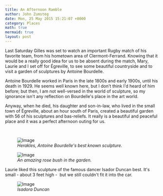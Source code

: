 ```yaml
---
title: An Afternoon Ramble
author: John Zumsteg
date: Mon, 25 May 2015 15:21:07 +0000
category: Places
math: true
mermaid: true
layout: post
---
```

Last Saturday Gilles was set to watch an important Rugby match of his favorite team, from his hometown area of Clermont-Ferrand. Knowing that it would be a really good idea for us to be absent during the match, Mary, Laurie and I set off for Égreville, to see some beautiful countryside and to visit a garden of sculptures by Antoine Bourdelle.

Antoine Bourdelle worked in Paris in the late 1800s and early 1900s, until his death in 1929. He seems well known here, but I don't think I'd heard of him before; but then, I am not well-versed in the world of sculpture, so my ignorance isn't any reflection on Bourdelle's place in the art world.

Anyway, when he died, his daughter and son-in-law, who lived in the small town of Égreville, about an hour south of Paris, created a beautiful garden with 56 of his sculptures and bas-reliefs. It really is a beautiful and peaceful place and it was a perfect afternoon outing for us.

&nbsp;

<figure class = "landscape">
	<img src="{{"/assets/images/2015/05/DSC04802.jpg" | prepend: site.baseurl | prepend: site.url }}" alt="Image" />
	<figcaption><em>Herakles, Antoine Bourdelle's best known sculpture.</em></figcaption>
</figure>



<figure class = "landscape">
	<img src="{{"/assets/images/2015/05/DSC04797.jpg" | prepend: site.baseurl | prepend: site.url }}" alt="Image" />
	<figcaption><em>An amazing rose bush in the garden.</em></figcaption>
</figure>



Laurie liked this sculpture of the famous dancer Isador Duncan best. It's small - about 3 feet high -  but we still couldn't fit it into the car.

<figure class = "portrait">
	<img src="{{"/assets/images/2015/05/DSC04814.jpg" | prepend: site.baseurl | prepend: site.url }}" alt="Image" />
	<figcaption><em>Isadora Duncan</em></figcaption>
</figure>


